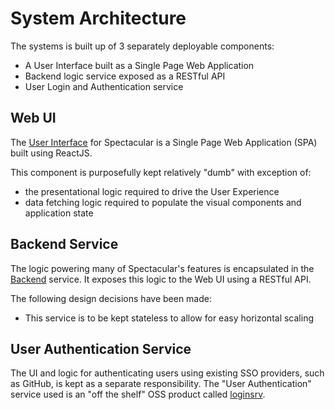 # System Architecture
The systems is built up of 3 separately deployable components:
- A User Interface built as a Single Page Web Application
- Backend logic service exposed as a RESTful API
- User Login and Authentication service

## Web UI
The [User Interface](../../web) for Spectacular is a Single Page Web Application (SPA) built using ReactJS.

This component is purposefully kept relatively "dumb" with exception of:
- the presentational logic required to drive the User Experience
- data fetching logic required to populate the visual components and application state

## Backend Service
The logic powering many of Spectacular's features is encapsulated in the [Backend](../../backend) service.
It exposes this logic to the Web UI using a RESTful API.

The following design decisions have been made:
- This service is to be kept stateless to allow for easy horizontal scaling

## User Authentication Service
The UI and logic for authenticating users using existing SSO providers, such as GitHub, is kept as a separate responsibility.
The "User Authentication" service used is an "off the shelf" OSS product called [loginsrv](https://github.com/tarent/loginsrv).
